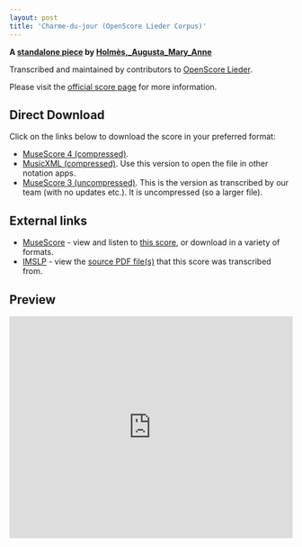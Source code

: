 ```yaml
---
layout: post
title: 'Charme-du-jour (OpenScore Lieder Corpus)'
---
```


__A [standalone piece](https://fourscoreandmore.org/openscore/lieder/Holm%C3%A8s,_Augusta_Mary_Anne/_/) by [Holmès,_Augusta_Mary_Anne](https://fourscoreandmore.org/openscore/lieder/Holm%C3%A8s,_Augusta_Mary_Anne)__

Transcribed and maintained by contributors to [OpenScore Lieder].

Please visit the [official score page] for more information.

[official score page]: https://musescore.com/openscore-lieder-corpus/scores/5946761
[OpenScore Lieder]: https://musescore.com/openscore-lieder-corpus

## Direct Download

Click on the links below to download the score in your preferred format:
- [MuseScore 4 (compressed)](https://fourscoreandmore.org/openscore/lieder/Holm%C3%A8s,_Augusta_Mary_Anne/_/Charme-du-jour.mscz).
- [MusicXML (compressed)](https://fourscoreandmore.org/openscore/lieder/Holm%C3%A8s,_Augusta_Mary_Anne/_/Charme-du-jour.mxl). Use this version to open the file in other notation apps.
- [MuseScore 3 (uncompressed)](https://raw.githubusercontent.com/OpenScore/Lieder/refs/heads/main/scores/Holm%C3%A8s,_Augusta_Mary_Anne/_/Charme-du-jour/lc5946761.mscx). This is the version as transcribed by our team (with no updates etc.). It is uncompressed (so a larger file).

## External links

- [MuseScore] - view and listen to [this score][MuseScore], or download in a variety of formats.
- [IMSLP] - view the [source PDF file(s)][IMSLP] that this score was transcribed from.

[MuseScore]: https://musescore.com/score/5946761
[IMSLP]: https://imslp.org/wiki/Special:ReverseLookup/600795

## Preview

<iframe width="100%" height="394" src="https://musescore.com/openscore-lieder-corpus/scores/5946761/embed" frameborder="0" allowfullscreen allow="autoplay; fullscreen"></iframe>
